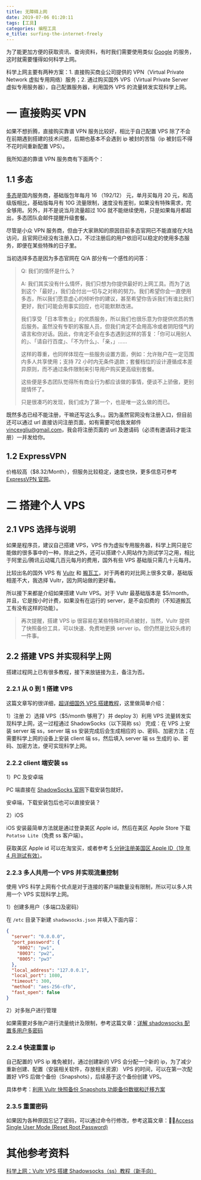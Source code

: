 ```yaml
---
title: 无障碍上网
date: 2019-07-06 01:20:11
tags: [工具]
categories: 编程工具
e_title: surfing-the-internet-freely
---
```


为了能更加方便的获取资讯、查询资料，有时我们需要使用类似 [Google](https://www.google.com/) 的服务，这时就需要懂得如何科学上网。

科学上网主要有两种方案：1. 直接购买商业公司提供的 VPN（Virtual Private Network 虚拟专用网络）服务；2. 通过购买国外 VPS（Virtual Private Server 虚拟专用服务器），自己配置服务器，利用国外 VPS 的流量转发实现科学上网。

# 一 直接购买 VPN

如果不想折腾，直接购买靠谱 VPN 服务比较好，相比于自己配置 VPS 除了不会在前期遇到搭建的技术问题，后期也基本不会遇到 ip 被封的苦恼（ip 被封后不得不花时间重新配置 VPS）。

我所知道的靠谱 VPN 服务商有下面两个：

## 1.1 多态

[多态](https://duotai.love/)是国内服务商，基础版包年每月 16 （192/12） 元，单月买每月 20 元，和高级版相比，基础版每月有 10G 流量限制，速度没有差别，如果没有特殊需求，完全够用。另外，并不是说当月流量超过 10G 就不能继续使用，只是如果每月都超出，多态团队会邮件提醒升级套餐。

尽管是小众 VPN 服务商，但由于大家熟知的原因目前多态官网已不能直接在大陆访问，且官网已经没有注册入口，不过注册后的用户依旧可以稳定的使用多态服务，即便在某些特殊的日子里。

当初选择多态是因为多态官网在 Q/A 部分有一个感性的问答：

> Q: 我们的情怀是什么？
>
> A: 我们其实没有什么情怀，我们只想为你提供最好的上网工具。而为了达到这个「最好」，我们会付出一切与之对称的努力。我们希望你会一直使用多态，所以我们愿意虚心的倾听你的建议，甚至希望你告诉我们有谁比我们更好，我们可能会用事实回应，也可能默默改进。
>
> 我们享受「日本零售业」的优质服务，所以我们也很乐意为你提供优质的售后服务。虽然没有专职的客服人员，但我们肯定不会用高冷或者阴阳怪气的语言和你对话。因此，你肯定不会在多态遇到这样的答复：「你可以用别人的」、「请自行百度」、「不为什么」、「亲，」……
>
> 这样的尊重，也同样体现在一些服务设置方面，例如：允许账户在一定范围内多人共享使用；支持 72 小时内无条件退款；套餐档位的设计遵循成本差异原则，而不通过条件限制来引导用户购买更高级别套餐。
>
> 这些便是多态团队觉得所有商业行为都应该做的事情，便谈不上骄傲，更别提情怀了。
>
> 只是很凑巧的发现，我们成为了第一个，也是唯一这么做的而已。

既然多态已经不能注册，干嘛还写这么多。。因为虽然官网没有注册入口，但目前还可以通过 url 直接访问注册页面，如有需要可给我发邮件 <a href="mailto:vincexgliu@gmail.com">vincexgliu@gmail.com</a>，我会将注册页面的 url 及邀请码（必须有邀请码才能注册）一并发给你。 

## 1.2 ExpressVPN

价格较高（\$8.32/Month），但服务比较稳定，速度也快，更多信息可参考 [ExpressVPN 官网](https://www.ufvhcaj.xyz/)。

# 二 搭建个人 VPS

## 2.1 VPS 选择与说明

如果是程序员，建议自己搭建 VPS，VPS 作为虚拟专用服务器，科学上网只是它能做的很多事中的一种，除此之外，还可以搭建个人网站作为测试学习之用，相比于阿里云/腾讯云动辄几百元每月的费用，国外有些 VPS 基础版只需几十元每月。

比较出名的国外 VPS 有 [Vultr](https://www.vultr.com) 和 [搬瓦工](https://bwh88.net)，对于两者的对比网上很多文章，基础版相差不大，我选择 Vultr，因为网站做的更好看。

所以接下来都是介绍如果搭建 Vultr VPS。对于 Vultr 最基础版本是 \$5/month，并且，它是按小时计费，如果没有在运行的 server，是不会扣费的（不知道搬瓦工有没有这样的功能）。

> 再次提醒，搭建 VPS ip 很容易在某些特殊时间点被封，当然，Vultr 提供了快照备份工具，可以快速、免费地更换 server ip。但仍然是比较头疼的一件事。

## 2.2 搭建 VPS 并实现科学上网

搭建过程网上已有很多教程，接下来放链接为主，备注为否。

### 2.2.1 从 0 到 1 搭建 VPS

这篇文章写的很详细，[超详细国外 VPS 搭建教程](https://github.com/pig6/vps)，这里做简单介绍：

1）注册
2）选择 VPS（\$5/month 够用了）并 deploy
3）利用 VPS 流量转发实现科学上网，这一过程通过 ShadowSocks（以下简称 ss） 完成：在 VPS 上安装 server 端 ss，server 端 ss 安装完成后会生成相应的 ip、密码、加密方法；在需要科学上网的设备上安装 client 端 ss，然后填入 server 端 ss 生成的 ip、密码、加密方法，便可实现科学上网。

### 2.2.2 client 端安装 ss

1）PC 及安卓端

PC 端直接在 [ShadowSocks 官网](https://shadowsocks.org/en/download/clients.html)下载安装包就好。

安卓端，下载安装包后也可以直接安装？

2）iOS

iOS 安装最简单方法就是通过登录美区 Apple id，然后在美区 Apple Store 下载 `Potatso Lite`（免费 ss 客户端）。

获取美区 Apple id 可以在淘宝买，或者参考 [5 分钟注册美国区 Apple ID（19 年 4 月测试有效）](https://zhuanlan.zhihu.com/p/36574047)。

### 2.2.3 多人共用一个 VPS 并实现流量控制

使用 VPS 科学上网有个优点是对于连接的客户端数量没有限制，所以可以多人共用一个 VPS 实现科学上网。

1）创建多用户（多端口及密码）

在 `/etc` 目录下新建 `shadowsocks.json` 并填入下面内容：

```json
{
  "server": "0.0.0.0",
  "port_password": {
    "8002": "pw1",
    "8003": "pw2",
    "8005": "pw3"
  },
  "local_address": "127.0.0.1",
  "local_port": 1080,
  "timeout": 300,
  "method": "aes-256-cfb",
  "fast_open": false
}
```

2）对多账户进行管理

如果需要对多账户进行流量统计及限制，参考这篇文章：[详解 shadowsocks 配置多用户多密码](https://www.flyzy2005.com/fan-qiang/shadowsocks/shadowsocks-config-multiple-users/)

### 2.2.4 快速重置 ip

自己配置的 VPS ip 难免被封，通过创建新的 VPS 会分配一个新的 ip，为了减少重新创建、配置（安装相关软件，存放相关资源） VPS 的时间，可以在第一次配置好 VPS 后做个备份（Snapshots），后续基于这个备份创建 VPS。

具体参考：[利用 Vultr 快照备份 Snapshots 功能备份数据和迁移方案](https://www.laozuo.org/11188.html)

### 2.3.5 重置密码

如果因为各种原因忘记了密码，可以通过命令行修改，参考这篇文章：[Access Single User Mode (Reset Root Password)](https://www.vultr.com/docs/boot-into-single-user-mode-reset-root-password)

# 其他参考资料

[科学上网：Vultr VPS 搭建 Shadowsocks（ss）教程（新手向）](https://medium.com/@jackme256/科学上网-vultr-vps-搭建-shadowsocks-ss-教程-新手向-968613081aae)
